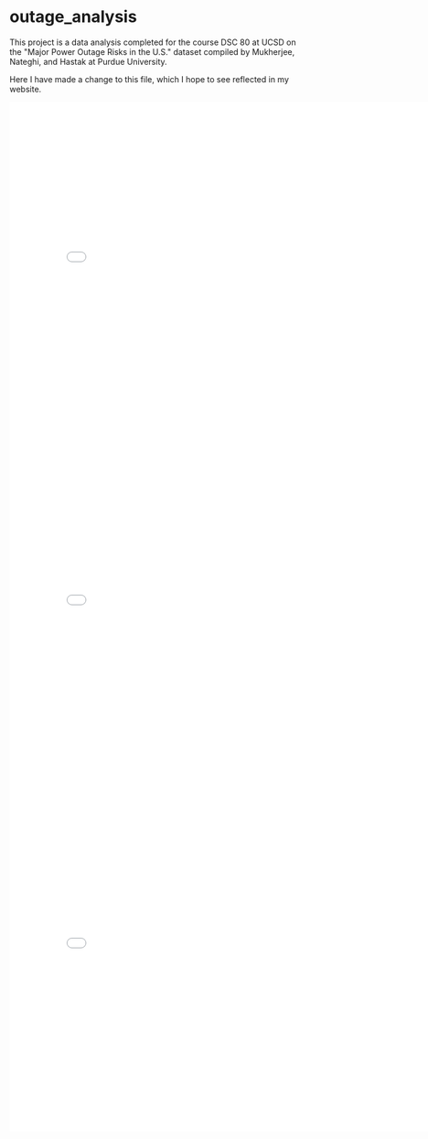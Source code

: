 # outage_analysis
This project is a data analysis completed for the course DSC 80 at UCSD on the "Major Power Outage Risks in the U.S." dataset compiled by Mukherjee, Nateghi, and Hastak at Purdue University.

Here I have made a change to this file, which I hope to see reflected in my website.

<iframe src="assets/OUTAGE.DURATION_missingness.html" width=800 height=600 frameBorder=0></iframe>
<iframe src="assets/TOTAL.PRICE_missingness.html" width=800 height=600 frameBorder=0></iframe>
<iframe src="assets/TOTAL.SALES_missingness.html" width=800 height=600 frameBorder=0></iframe>